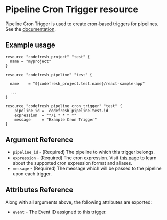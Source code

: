 # Pipeline Cron Trigger resource

Pipeline Cron Trigger is used to create cron-based triggers for pipeilnes.
See the [documentation](https://codefresh.io/docs/docs/configure-ci-cd-pipeline/triggers/cron-triggers/).

## Example usage

```hcl
resource "codefresh_project" "test" {
  name = "myproject"
}

resource "codefresh_pipeline" "test" {

  name    = "${codefresh_project.test.name}/react-sample-app"

  ...
}

resource "codefresh_pipeline_cron_trigger" "test" {
	pipeline_id =  codefresh_pipeline.test.id
	expression  = "*/1 * * * *"
	message     = "Example Cron Trigger"
}
```

## Argument Reference

- `pipeline_id` - (Required) The pipeline to which this trigger belongs.
- `expression` - (Required) The cron expression. Visit [this page](https://github.com/codefresh-io/cronus/blob/master/docs/expression.md) to learn about the supported cron expression format and aliases.
- `message` - (Required) The message which will be passed to the pipeline upon each trigger.

## Attributes Reference

Along with all arguments above, the following attributes are exported:

- `event` - The Event ID assigned to this trigger.
